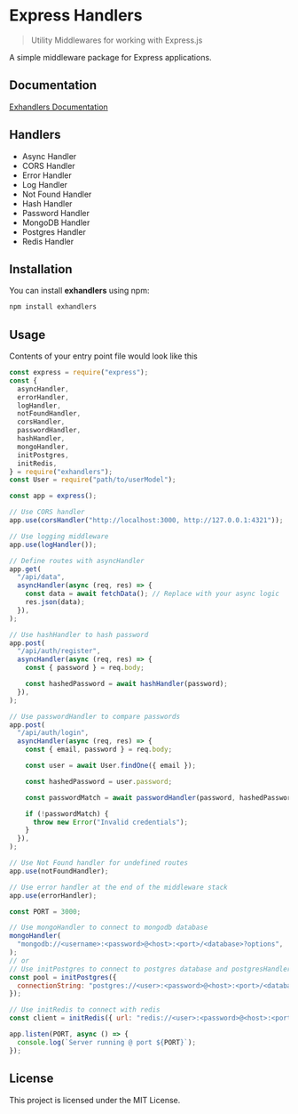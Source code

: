 # Express Handlers

> Utility Middlewares for working with Express.js

A simple middleware package for Express applications.

## Documentation

[Exhandlers Documentation](/docs/documentation.md)

## Handlers

- Async Handler
- CORS Handler
- Error Handler
- Log Handler
- Not Found Handler
- Hash Handler
- Password Handler
- MongoDB Handler
- Postgres Handler
- Redis Handler

## Installation

You can install **exhandlers** using npm:

```bash
npm install exhandlers
```

## Usage

Contents of your entry point file would look like this

```js
const express = require("express");
const {
  asyncHandler,
  errorHandler,
  logHandler,
  notFoundHandler,
  corsHandler,
  passwordHandler,
  hashHandler,
  mongoHandler,
  initPostgres,
  initRedis,
} = require("exhandlers");
const User = require("path/to/userModel");

const app = express();

// Use CORS handler
app.use(corsHandler("http://localhost:3000, http://127.0.0.1:4321"));

// Use logging middleware
app.use(logHandler());

// Define routes with asyncHandler
app.get(
  "/api/data",
  asyncHandler(async (req, res) => {
    const data = await fetchData(); // Replace with your async logic
    res.json(data);
  }),
);

// Use hashHandler to hash password
app.post(
  "/api/auth/register",
  asyncHandler(async (req, res) => {
    const { password } = req.body;

    const hashedPassword = await hashHandler(password);
  }),
);

// Use passwordHandler to compare passwords
app.post(
  "/api/auth/login",
  asyncHandler(async (req, res) => {
    const { email, password } = req.body;

    const user = await User.findOne({ email });

    const hashedPassword = user.password;

    const passwordMatch = await passwordHandler(password, hashedPassword);

    if (!passwordMatch) {
      throw new Error("Invalid credentials");
    }
  }),
);

// Use Not Found handler for undefined routes
app.use(notFoundHandler);

// Use error handler at the end of the middleware stack
app.use(errorHandler);

const PORT = 3000;

// Use mongoHandler to connect to mongodb database
mongoHandler(
  "mongodb://<username>:<password>@<host>:<port>/<database>?options",
);
// or
// Use initPostgres to connect to postgres database and postgresHandler to make queries
const pool = initPostgres({
  connectionString: "postgres://<user>:<password>@<host>:<port>/<database>",
});

// Use initRedis to connect with redis
const client = initRedis({ url: "redis://<user>:<password>@<host>:<port>" });

app.listen(PORT, async () => {
  console.log(`Server running @ port ${PORT}`);
});
```

## License

This project is licensed under the MIT License.
